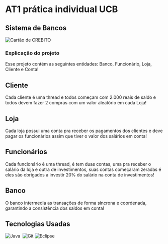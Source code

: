 <h1>AT1 prática individual UCB</h1>
<h2>Sistema de Bancos</h2>

![Cartão de CREBITO](https://github.com/user-attachments/assets/2f38a823-46c9-4c3f-b1b6-6298c41df3ba)
<h3>Explicação do projeto</h3>
<p>Esse projeto contém as seguintes entidades: Banco, Funcionário, Loja, Cliente e Conta! <br> </p>

## Cliente
<p>Cada cliente é uma thread e todos começam com 2.000 reais de saldo e todos
devem fazer 2 compras com um valor aleatório em cada Loja!</p>

## Loja
<p>Cada loja possui uma conta pra receber os pagamentos dos clientes e deve pagar os funcionários assim que tiver o valor dos salários em conta!</p>

## Funcionários
<p>Cada funcionário é uma thread, é tem duas contas, uma pra receber o salário da loja  e outra de investimentos, suas contas começaram zeradas é eles são obrigados a investir 20% do salário na conta de investimentos!</p>

## Banco
<p>O banco intermedia as transações de forma síncrona e coordenada, garantindo a consistência dos saldos em conta!</p>

## Tecnologias Usadas
![Java](https://img.shields.io/badge/Java-0D1117?style=for-the-badge&logo=openjdk&logoColor=white)&nbsp;
![Git](https://img.shields.io/badge/-Git-black?style=flat-square&logo=git)
![Eclipse](https://img.shields.io/badge/-Eclipse-2C2255?style=flat-square&logo=eclipse&logoColor=white)
